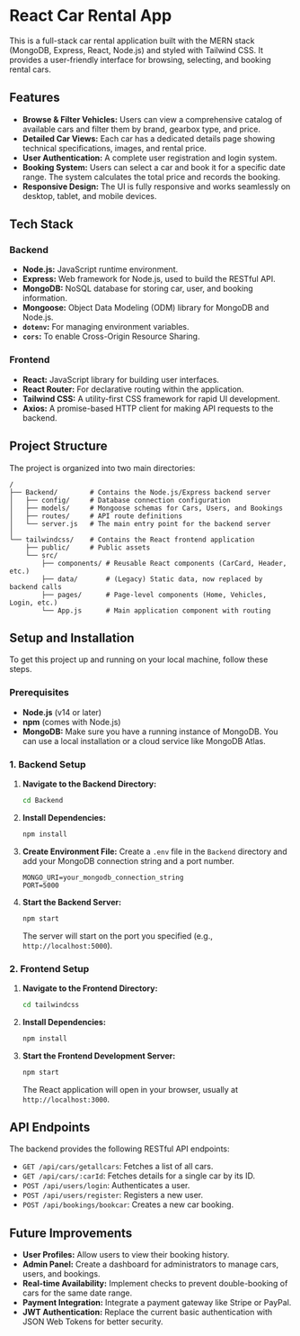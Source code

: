 # React Car Rental App

This is a full-stack car rental application built with the MERN stack (MongoDB, Express, React, Node.js) and styled with Tailwind CSS. It provides a user-friendly interface for browsing, selecting, and booking rental cars.

## Features

- **Browse & Filter Vehicles:** Users can view a comprehensive catalog of available cars and filter them by brand, gearbox type, and price.
- **Detailed Car Views:** Each car has a dedicated details page showing technical specifications, images, and rental price.
- **User Authentication:** A complete user registration and login system.
- **Booking System:** Users can select a car and book it for a specific date range. The system calculates the total price and records the booking.
- **Responsive Design:** The UI is fully responsive and works seamlessly on desktop, tablet, and mobile devices.

## Tech Stack

### Backend

- **Node.js:** JavaScript runtime environment.
- **Express:** Web framework for Node.js, used to build the RESTful API.
- **MongoDB:** NoSQL database for storing car, user, and booking information.
- **Mongoose:** Object Data Modeling (ODM) library for MongoDB and Node.js.
- **`dotenv`:** For managing environment variables.
- **`cors`:** To enable Cross-Origin Resource Sharing.

### Frontend

- **React:** JavaScript library for building user interfaces.
- **React Router:** For declarative routing within the application.
- **Tailwind CSS:** A utility-first CSS framework for rapid UI development.
- **Axios:** A promise-based HTTP client for making API requests to the backend.

## Project Structure

The project is organized into two main directories:

```
/
├── Backend/        # Contains the Node.js/Express backend server
│   ├── config/     # Database connection configuration
│   ├── models/     # Mongoose schemas for Cars, Users, and Bookings
│   ├── routes/     # API route definitions
│   └── server.js   # The main entry point for the backend server
│
└── tailwindcss/    # Contains the React frontend application
    ├── public/     # Public assets
    └── src/
        ├── components/ # Reusable React components (CarCard, Header, etc.)
        ├── data/       # (Legacy) Static data, now replaced by backend calls
        ├── pages/      # Page-level components (Home, Vehicles, Login, etc.)
        └── App.js      # Main application component with routing
```

## Setup and Installation

To get this project up and running on your local machine, follow these steps.

### Prerequisites

- **Node.js** (v14 or later)
- **npm** (comes with Node.js)
- **MongoDB:** Make sure you have a running instance of MongoDB. You can use a local installation or a cloud service like MongoDB Atlas.

### 1. Backend Setup

1.  **Navigate to the Backend Directory:**
    ```bash
    cd Backend
    ```

2.  **Install Dependencies:**
    ```bash
    npm install
    ```

3.  **Create Environment File:**
    Create a `.env` file in the `Backend` directory and add your MongoDB connection string and a port number.
    ```
    MONGO_URI=your_mongodb_connection_string
    PORT=5000
    ```

4.  **Start the Backend Server:**
    ```bash
    npm start
    ```
    The server will start on the port you specified (e.g., `http://localhost:5000`).

### 2. Frontend Setup

1.  **Navigate to the Frontend Directory:**
    ```bash
    cd tailwindcss
    ```

2.  **Install Dependencies:**
    ```bash
    npm install
    ```

3.  **Start the Frontend Development Server:**
    ```bash
    npm start
    ```
    The React application will open in your browser, usually at `http://localhost:3000`.

## API Endpoints

The backend provides the following RESTful API endpoints:

-   `GET /api/cars/getallcars`: Fetches a list of all cars.
-   `GET /api/cars/:carId`: Fetches details for a single car by its ID.
-   `POST /api/users/login`: Authenticates a user.
-   `POST /api/users/register`: Registers a new user.
-   `POST /api/bookings/bookcar`: Creates a new car booking.

## Future Improvements

-   **User Profiles:** Allow users to view their booking history.
-   **Admin Panel:** Create a dashboard for administrators to manage cars, users, and bookings.
-   **Real-time Availability:** Implement checks to prevent double-booking of cars for the same date range.
-   **Payment Integration:** Integrate a payment gateway like Stripe or PayPal.
-   **JWT Authentication:** Replace the current basic authentication with JSON Web Tokens for better security.
